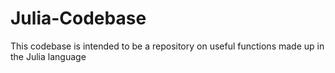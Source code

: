 # Julia-Codebase
This codebase is intended to be a repository on useful functions made up in the Julia language
